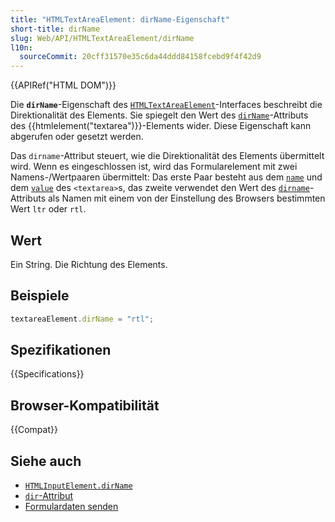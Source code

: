 ```yaml
---
title: "HTMLTextAreaElement: dirName-Eigenschaft"
short-title: dirName
slug: Web/API/HTMLTextAreaElement/dirName
l10n:
  sourceCommit: 20cff31570e35c6da44ddd84158fcebd9f4f42d9
---
```


{{APIRef("HTML DOM")}}

Die **`dirName`**-Eigenschaft des [`HTMLTextAreaElement`](/de/docs/Web/API/HTMLTextAreaElement)-Interfaces beschreibt die Direktionalität des Elements. Sie spiegelt den Wert des [`dirName`](/de/docs/Web/HTML/Attributes/dirname)-Attributs des {{htmlelement("textarea")}}-Elements wider. Diese Eigenschaft kann abgerufen oder gesetzt werden.

Das `dirname`-Attribut steuert, wie die Direktionalität des Elements übermittelt wird. Wenn es eingeschlossen ist, wird das Formularelement mit zwei Namens-/Wertpaaren übermittelt: Das erste Paar besteht aus dem [`name`](/de/docs/Web/API/HTMLTextAreaElement/name) und dem [`value`](/de/docs/Web/API/HTMLTextAreaElement/value) des `<textarea>`s, das zweite verwendet den Wert des [`dirname`](/de/docs/Web/HTML/Element/textarea#dirname)-Attributs als Namen mit einem von der Einstellung des Browsers bestimmten Wert `ltr` oder `rtl`.

## Wert

Ein String. Die Richtung des Elements.

## Beispiele

```js
textareaElement.dirName = "rtl";
```

## Spezifikationen

{{Specifications}}

## Browser-Kompatibilität

{{Compat}}

## Siehe auch

- [`HTMLInputElement.dirName`](/de/docs/Web/API/HTMLInputElement/dirName)
- [`dir`-Attribut](/de/docs/Web/HTML/Global_attributes/dir)
- [Formulardaten senden](/de/docs/Learn_web_development/Extensions/Forms/Sending_and_retrieving_form_data)
